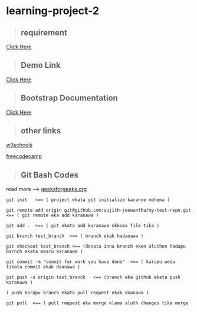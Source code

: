 # learning-project-2



> ## requirement

[Click Here](https://docs.google.com/document/d/1HqoB9Fpw8LnMCdPooqjm5E5-Twi9JY4GQwpv0ID920o/edit?usp=sharing)


> ## Demo Link 

[Click Here](https://startbootstrap.com/previews/creative)


> ## Bootstrap Documentation

[Click Here](https://getbootstrap.com/docs/5.2/getting-started/introduction/)




> ## other links

[w3schools](https://www.w3schools.com/)


[freecodecamp](https://www.freecodecamp.org/)


> ## Git Bash Codes
read more --> [geeksforgeeks.org](https://www.geeksforgeeks.org/working-on-git-bash/?ref=lbp)

```
git init   <== ( project ekata git initialize karanne mehema )

git remote add origin git@github.com:sujith-jeewantha/my-test-repo.git  <== ( git remote eka add karanawa )

git add .  <== ( git ekata add karanawa okkoma file tika )

git branch test_branch  <== ( branch ekak hadanawa )

git checkout test_branch <== (denata inna branch eken aluthen hadapu barnch ekata maaru karanawa )

git commit -m "commit for work you have done"  <== ( karapu weda tikata commit ekak daanawa )

git push -u origin test_branch   <== (branch eka github ekata push karanawa )

( push karapu branch ekata pull request ekak daanawa )

git pull  <== ( pull request eka merge klama aluth changes tika merge
```